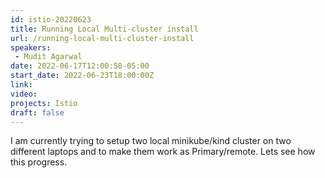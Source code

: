 ```yaml
---
id: istio-20220623
title: Running Local Multi-cluster install
url: /running-local-multi-cluster-install
speakers:
 - Mudit Agarwal
date: 2022-06-17T12:00:58-05:00
start_date: 2022-06-23T18:00:00Z
link:  
video: 
projects: Istio 
draft: false
---
```


I am currently trying to setup two local minikube/kind cluster on two different laptops and to make them work as Primary/remote.
Lets see how this progress.
